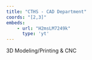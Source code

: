 ```yaml
---
title: "CTHS - CAD Department"
coords: "[2,3]"
embeds: 
    - url: "H2msLM7249k"
      type: 'yt'
---
```


3D Modeling/Printing & CNC